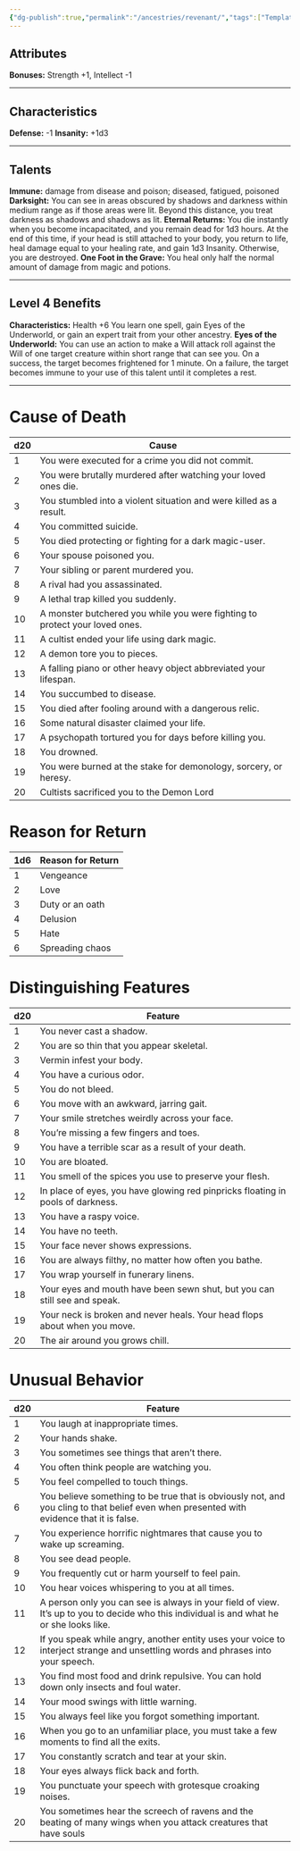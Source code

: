 ```yaml
---
{"dg-publish":true,"permalink":"/ancestries/revenant/","tags":["Template"]}
---
```


## Attributes
**Bonuses:** Strength +1, Intellect -1
- - -
## Characteristics
**Defense:** -1
**Insanity:** +1d3
- - - 
## Talents
**Immune:** damage from disease and poison; diseased, fatigued, poisoned
**Darksight:** You can see in areas obscured by shadows and darkness within medium range as if those areas were lit.
Beyond this distance, you treat darkness as shadows and shadows as lit.
**Eternal Returns:** You die instantly when you become incapacitated, and you remain dead for 1d3 hours. At the end of this time, if your head is still attached to your body, you return to life, heal damage equal to your healing rate, and gain 1d3 Insanity. Otherwise, you are destroyed.
**One Foot in the Grave:** You heal only half the normal amount of damage from magic and potions.
- - - 
## Level 4 Benefits
**Characteristics:** Health +6
You learn one spell, gain Eyes of the Underworld, or gain an expert trait from your other ancestry.
**Eyes of the Underworld:** You can use an action to make a Will attack roll against the Will of one target creature within short range that can see you. On a success, the target becomes frightened for 1 minute. On a failure, the target becomes immune to your use of this talent until it completes a rest.
- - -
# Cause of Death

| d20 | Cause                                                                       |
| --- | --------------------------------------------------------------------------- |
| 1   | You were executed for a crime you did not commit.                           |
| 2   | You were brutally murdered after watching your loved ones die.              |
| 3   | You stumbled into a violent situation and were killed as a result.          |
| 4   | You committed suicide.                                                      |
| 5   | You died protecting or fighting for a dark magic-user.                      |
| 6   | Your spouse poisoned you.                                                   |
| 7   | Your sibling or parent murdered you.                                        |
| 8   | A rival had you assassinated.                                               |
| 9   | A lethal trap killed you suddenly.                                          |
| 10  | A monster butchered you while you were fighting to protect your loved ones. |
| 11  | A cultist ended your life using dark magic.                                 |
| 12  | A demon tore you to pieces.                                                 |
| 13  | A falling piano or other heavy object abbreviated your lifespan.            |
| 14  | You succumbed to disease.                                                   |
| 15  | You died after fooling around with a dangerous relic.                       |
| 16  | Some natural disaster claimed your life.                                    |
| 17  | A psychopath tortured you for days before killing you.                      |
| 18  | You drowned.                                                                |
| 19  | You were burned at the stake for demonology, sorcery, or heresy.            |
| 20  | Cultists sacrificed you to the Demon Lord                                   |
# Reason for Return

| 1d6 | Reason for Return |
| --- | ----------------- |
| 1   | Vengeance         |
| 2   | Love              |
| 3   | Duty or an oath   |
| 4   | Delusion          |
| 5   | Hate              |
| 6   | Spreading chaos   |
# Distinguishing Features

| d20 | Feature                                                                         |
| --- | ------------------------------------------------------------------------------- |
| 1   | You never cast a shadow.                                                        |
| 2   | You are so thin that you appear skeletal.                                       |
| 3   | Vermin infest your body.                                                        |
| 4   | You have a curious odor.                                                        |
| 5   | You do not bleed.                                                               |
| 6   | You move with an awkward, jarring gait.                                         |
| 7   | Your smile stretches weirdly across your face.                                  |
| 8   | You’re missing a few fingers and toes.                                          |
| 9   | You have a terrible scar as a result of your death.                             |
| 10  | You are bloated.                                                                |
| 11  | You smell of the spices you use to preserve your flesh.                         |
| 12  | In place of eyes, you have glowing red pinpricks floating in pools of darkness. |
| 13  | You have a raspy voice.                                                         |
| 14  | You have no teeth.                                                              |
| 15  | Your face never shows expressions.                                              |
| 16  | You are always filthy, no matter how often you bathe.                           |
| 17  | You wrap yourself in funerary linens.                                           |
| 18  | Your eyes and mouth have been sewn shut, but you can still see and speak.       |
| 19  | Your neck is broken and never heals. Your head flops about when you move.       |
| 20  | The air around you grows chill.                                                 |
# Unusual Behavior

| d20 | Feature                                                                                                                                   |
| --- | ----------------------------------------------------------------------------------------------------------------------------------------- |
| 1   | You laugh at inappropriate times.                                                                                                         |
| 2   | Your hands shake.                                                                                                                         |
| 3   | You sometimes see things that aren’t there.                                                                                               |
| 4   | You often think people are watching you.                                                                                                  |
| 5   | You feel compelled to touch things.                                                                                                       |
| 6   | You believe something to be true that is obviously not, and you cling to that belief even when presented with evidence that it is false.  |
| 7   | You experience horrific nightmares that cause you to wake up screaming.                                                                   |
| 8   | You see dead people.                                                                                                                      |
| 9   | You frequently cut or harm yourself to feel pain.                                                                                         |
| 10  | You hear voices whispering to you at all times.                                                                                           |
| 11  | A person only you can see is always in your field of view. It’s up to you to decide who this individual is and what he or she looks like. |
| 12  | If you speak while angry, another entity uses your voice to interject strange and unsettling words and phrases into your speech.          |
| 13  | You find most food and drink repulsive. You can hold down only insects and foul water.                                                    |
| 14  | Your mood swings with little warning.                                                                                                     |
| 15  | You always feel like you forgot something important.                                                                                      |
| 16  | When you go to an unfamiliar place, you must take a few moments to find all the exits.                                                    |
| 17  | You constantly scratch and tear at your skin.                                                                                             |
| 18  | Your eyes always flick back and forth.                                                                                                    |
| 19  | You punctuate your speech with grotesque croaking noises.                                                                                 |
| 20  | You sometimes hear the screech of ravens and the beating of many wings when you attack creatures that have souls                          |